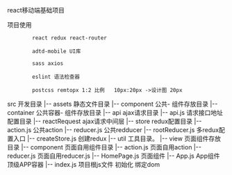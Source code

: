 react移动端基础项目

项目使用

            react redux react-router

            adtd-mobile UI库

            sass axios

            eslint 语法检查器

            postcss remtopx 1:2 比例   10px:20px ->设计图 20px

src 开发目录
    |-- assets 静态文件目录
    |-- component 公共- 组件存放目录
    |-- container 公共容器- 组件存放目录
    |-- api ajax请求目录
        |-- api.js 请求接口地址配置目录
        |-- reactRequest ajax请求中间层
    |-- store redux配置目录
        |-- action.js 公共action
        |-- reducer.js 公共redducer
        |-- rootReducer.js 多redux配置入口
        |-- createStore.js 创建redux
    |-- util 工具目录。
    |-- view 页面组件存放目录
        |-- component 页面自用组件目录
        |-- action.js 页面自用action
        |-- reducer.js 页面自用reducer.js
        |-- HomePage.js 页面组件
    |-- App.js App组件 顶级APP容器
    |-- index.js 项目根js文件 初始化 绑定dom
